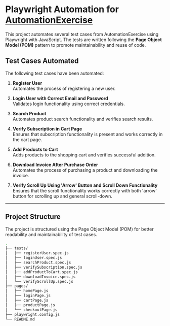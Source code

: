 # Playwright Automation for [AutomationExercise](https://automationexercise.com/test_cases)

This project automates several test cases from AutomationExercise using Playwright with JavaScript. The tests are written following the **Page Object Model (POM)** pattern to promote maintainability and reuse of code.

## Test Cases Automated

The following test cases have been automated:

1. **Register User**  
   Automates the process of registering a new user.

2. **Login User with Correct Email and Password**  
   Validates login functionality using correct credentials.

3. **Search Product**  
   Automates product search functionality and verifies search results.

4. **Verify Subscription in Cart Page**  
   Ensures that subscription functionality is present and works correctly in the cart page.

5. **Add Products to Cart**  
   Adds products to the shopping cart and verifies successful addition.

6. **Download Invoice After Purchase Order**  
   Automates the process of purchasing a product and downloading the invoice.

7. **Verify Scroll Up Using 'Arrow' Button and Scroll Down Functionality**  
   Ensures that the scroll functionality works correctly with both 'arrow' button for scrolling up and general scroll-down.

---

## Project Structure

The project is structured using the Page Object Model (POM) for better readability and maintainability of test cases.

```bash
.
├── tests/
│   ├── registerUser.spec.js
│   ├── loginUser.spec.js
│   ├── searchProduct.spec.js
│   ├── verifySubscription.spec.js
│   ├── addProductToCart.spec.js
│   ├── downloadInvoice.spec.js
│   └── verifyScrollUp.spec.js
├── pages/
│   ├── homePage.js
│   ├── loginPage.js
│   ├── cartPage.js
│   ├── productPage.js
│   └── checkoutPage.js
├── playwright.config.js
└── README.md
